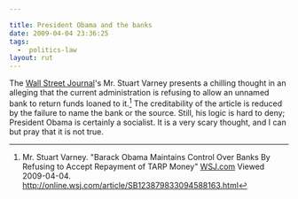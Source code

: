 ```yaml
---

title: President Obama and the banks
date: 2009-04-04 23:36:25
tags:
  -  politics-law
layout: rut
---
```


The [Wall Street Journal][WSJ]'s Mr. Stuart Varney presents a chilling thought in an alleging that the current administration is refusing to allow an unnamed bank to return funds loaned to it.[^20090404-1]  The creditability of the article is reduced by the failure to name the bank or the source.  Still, his logic is hard to deny; President Obama is certainly a socialist.  It is a very scary thought, and I can but pray that it is not true.

[WSJ]: http://online.wsj.com "The Wall Street Journal Online"
[^20090404-1]: Mr. Stuart Varney.  "Barack Obama Maintains Control Over Banks By Refusing to Accept Repayment of TARP Money"  [WSJ.com](http://wsj.com) Viewed 2009-04-04.  <http://online.wsj.com/article/SB123879833094588163.html>

